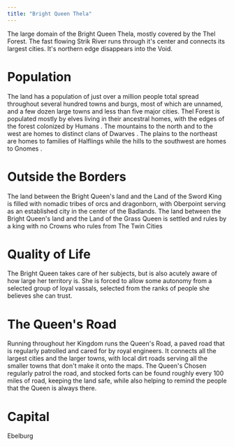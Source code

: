```yaml
---
title: "Bright Queen Thela"
---
```

The large domain of the Bright Queen Thela, mostly covered by the Thel Forest. The fast flowing Strik River runs through it's center and connects its largest cities. It's northern edge disappears into the Void.

# Population
The land has a population of just over a million people total spread throughout several hundred towns and burgs, most of which are unnamed, and a few dozen large towns and less than five major cities. 
Thel Forest  is populated mostly by elves  living in their ancestral homes, with the edges of the forest colonized by  Humans .
The mountains to the north and to the west are homes to distinct clans of  Dwarves .
The plains to the northeast are homes to families of  Halflings  while the hills to the southwest are homes to  Gnomes .

# Outside the Borders
The land between the Bright Queen's land and the  Land of the Sword King  is filled with nomadic tribes of orcs and dragonborn, with  Oberpoint  serving as an established city in the center of the Badlands.
The land between the Bright Queen's land and the  Land of the Grass Queen  is settled and rules by a king with no  Crowns  who rules from  The Twin Cities 

# Quality of Life
The Bright Queen takes care of her subjects, but is also acutely aware of how large her territory is. She is forced to allow some autonomy from a selected group of loyal vassals, selected from the ranks of people she believes she can trust. 

# The Queen's Road
Running throughout her Kingdom runs the Queen's Road, a paved road that is regularly patrolled and cared for by royal engineers. It connects all the largest cities and the larger towns, with local dirt roads serving all the smaller towns that don't make it onto the maps.
The Queen's Chosen  regularly patrol the road, and stocked forts can be found roughly every 100 miles of road, keeping the land safe, while also helping to remind the people that the Queen is always there.

# Capital
 Ebelburg  
